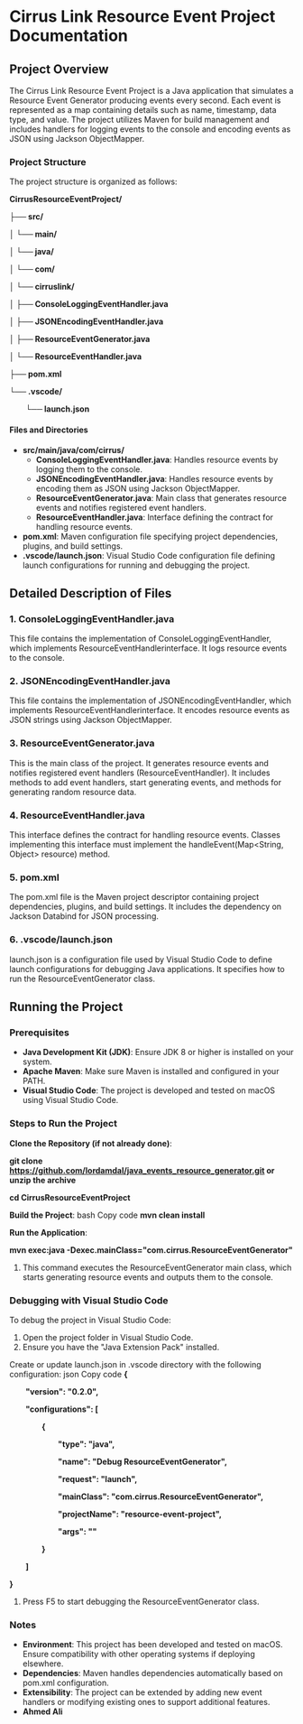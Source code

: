 ﻿# <a name="_hroe8050m8vs"></a>**Cirrus Link Resource Event Project Documentation**
## <a name="_j7xquaot6wwi"></a>**Project Overview**
The Cirrus Link Resource Event Project is a Java application that simulates a Resource Event Generator producing events every second. Each event is represented as a map containing details such as name, timestamp, data type, and value. The project utilizes Maven for build management and includes handlers for logging events to the console and encoding events as JSON using Jackson ObjectMapper.
### <a name="_ekdj2f71d4ul"></a>**Project Structure**
The project structure is organized as follows:

**CirrusResourceEventProject/**

**├── src/**

**│   └── main/**

**│       └── java/**

**│           └── com/**

**│               └── cirruslink/**

**│                   ├── ConsoleLoggingEventHandler.java**

**│                   ├── JSONEncodingEventHandler.java**

**│                   ├── ResourceEventGenerator.java**

**│                   └── ResourceEventHandler.java**

**├── pom.xml**

**└── .vscode/**

`    `**└── launch.json**

#### <a name="_4w4rc1xx64o1"></a>**Files and Directories**
- **src/main/java/com/cirrus/**
  - **ConsoleLoggingEventHandler.java**: Handles resource events by logging them to the console.
  - **JSONEncodingEventHandler.java**: Handles resource events by encoding them as JSON using Jackson ObjectMapper.
  - **ResourceEventGenerator.java**: Main class that generates resource events and notifies registered event handlers.
  - **ResourceEventHandler.java**: Interface defining the contract for handling resource events.
- **pom.xml**: Maven configuration file specifying project dependencies, plugins, and build settings.
- **.vscode/launch.json**: Visual Studio Code configuration file defining launch configurations for running and debugging the project.
## <a name="_5uo583hivxah"></a>**Detailed Description of Files**
### <a name="_f62u6v3evona"></a>**1. ConsoleLoggingEventHandler.java**
This file contains the implementation of ConsoleLoggingEventHandler, which implements ResourceEventHandlerinterface. It logs resource events to the console.
### <a name="_co7mvason7ix"></a>**2. JSONEncodingEventHandler.java**
This file contains the implementation of JSONEncodingEventHandler, which implements ResourceEventHandlerinterface. It encodes resource events as JSON strings using Jackson ObjectMapper.
### <a name="_t0g9qrt52y5e"></a>**3. ResourceEventGenerator.java**
This is the main class of the project. It generates resource events and notifies registered event handlers (ResourceEventHandler). It includes methods to add event handlers, start generating events, and methods for generating random resource data.
### <a name="_qvrdmip7bo2u"></a>**4. ResourceEventHandler.java**
This interface defines the contract for handling resource events. Classes implementing this interface must implement the handleEvent(Map<String, Object> resource) method.
### <a name="_gh0ef42o6wte"></a>**5. pom.xml**
The pom.xml file is the Maven project descriptor containing project dependencies, plugins, and build settings. It includes the dependency on Jackson Databind for JSON processing.
### <a name="_kp5lou2pej9"></a>**6. .vscode/launch.json**
launch.json is a configuration file used by Visual Studio Code to define launch configurations for debugging Java applications. It specifies how to run the ResourceEventGenerator class.
## <a name="_n6edjhq8bwk"></a>**Running the Project**
### <a name="_ct9zdj5xjefw"></a>**Prerequisites**
- **Java Development Kit (JDK)**: Ensure JDK 8 or higher is installed on your system.
- **Apache Maven**: Make sure Maven is installed and configured in your PATH.
- **Visual Studio Code**: The project is developed and tested on macOS using Visual Studio Code.
### <a name="_9hbnr7nwh88z"></a>**Steps to Run the Project**
**Clone the Repository (if not already done)**:

**git clone https://github.com/lordamdal/java_events_resource_generator.git or unzip the archive**

**cd CirrusResourceEventProject**

**Build the Project**:
bash
Copy code
**mvn clean install**

**Run the Application**:

**mvn exec:java -Dexec.mainClass="com.cirrus.ResourceEventGenerator"**

1. This command executes the ResourceEventGenerator main class, which starts generating resource events and outputs them to the console.
### <a name="_q5vwj449llsx"></a>**Debugging with Visual Studio Code**
To debug the project in Visual Studio Code:

1. Open the project folder in Visual Studio Code.
1. Ensure you have the "Java Extension Pack" installed.

Create or update launch.json in .vscode directory with the following configuration:
json
Copy code
**{**

`    `**"version": "0.2.0",**

`    `**"configurations": [**

`        `**{**

`            `**"type": "java",**

`            `**"name": "Debug ResourceEventGenerator",**

`            `**"request": "launch",**

`            `**"mainClass": "com.cirrus.ResourceEventGenerator",**

`            `**"projectName": "resource-event-project",**

`            `**"args": ""**

`        `**}**

`    `**]**

**}**

1. Press F5 to start debugging the ResourceEventGenerator class.
### <a name="_yi4yj9e145c"></a>**Notes**
- **Environment**: This project has been developed and tested on macOS. Ensure compatibility with other operating systems if deploying elsewhere.
- **Dependencies**: Maven handles dependencies automatically based on pom.xml configuration.
- **Extensibility**: The project can be extended by adding new event handlers or modifying existing ones to support additional features.
- **Ahmed Ali**


